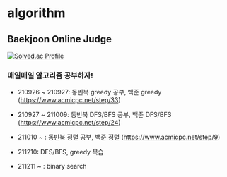 # algorithm

## Baekjoon Online Judge

[![Solved.ac Profile](http://mazassumnida.wtf/api/v2/generate_badge?boj=juiscoming)](https://solved.ac/juiscoming/)

### 매일매일 알고리즘 공부하자!

- 210926 ~ 210927: 동빈북 greedy 공부, 백준 greedy (https://www.acmicpc.net/step/33)

- 210927 ~ 211009: 동빈북 DFS/BFS 공부, 백준 DFS/BFS (https://www.acmicpc.net/step/24)

- 211010 ~ : 동빈북 정렬 공부, 백준 정렬 (https://www.acmicpc.net/step/9)

- 211210: DFS/BFS, greedy 복습

- 211211 ~ : binary search